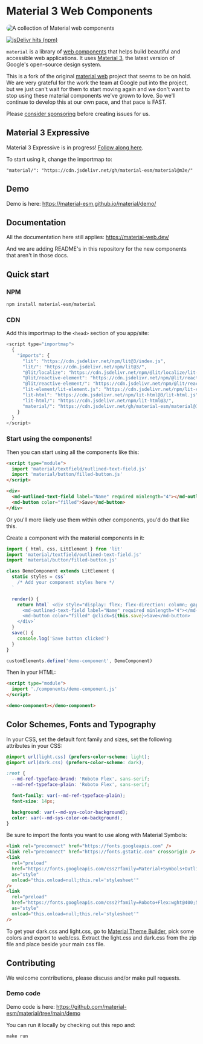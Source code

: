 # Material 3 Web Components

<img src="./docs/images/material-web.gif"
  title="Material web components"
  alt="A collection of Material web components"
  style="border-radius: 32px">

[![jsDelivr hits (npm)](https://img.shields.io/jsdelivr/gh/hm/material-esm/material)](https://www.jsdelivr.com/package/gh/material-esm/material?tab=stats)

`material` is a library of
[web components](https://developer.mozilla.org/en-US/docs/Web/Web_Components)
that helps build beautiful and accessible web applications. It uses
[Material 3](https://m3.material.io/), the latest version of Google's
open-source design system.

This is a fork of the original [material web](https://github.com/material-components/material-web) project that seems to be on hold.
We are very grateful for the work the team at Google put into the project, but we just can't wait for them to start moving again and we
don't want to stop using these material components we've grown to love. So we'll continue to
develop this at our own pace, and that pace is FAST.

Please [consider sponsoring](https://github.com/sponsors/treeder) before creating issues for us.

## Material 3 Expressive

Material 3 Expressive is in progress! [Follow along here](https://github.com/material-esm/material/issues/36). 

To start using it, change the importmap to:

```
"material/": "https://cdn.jsdelivr.net/gh/material-esm/material@m3e/"
```

## Demo

Demo is here: https://material-esm.github.io/material/demo/

## Documentation

All the documentation here still applies: https://material-web.dev/

And we are adding README's in this repository for the new components that aren't in those docs.

## Quick start

### NPM

```sh
npm install material-esm/material
```

### CDN

Add this importmap to the `<head>` section of you app/site:

```js
<script type="importmap">
  {
    "imports": {
      "lit": "https://cdn.jsdelivr.net/npm/lit@3/index.js",
      "lit/": "https://cdn.jsdelivr.net/npm/lit@3/",
      "@lit/localize": "https://cdn.jsdelivr.net/npm/@lit/localize/lit-localize.js",
      "@lit/reactive-element": "https://cdn.jsdelivr.net/npm/@lit/reactive-element@1/reactive-element.js",
      "@lit/reactive-element/": "https://cdn.jsdelivr.net/npm/@lit/reactive-element@1/",
      "lit-element/lit-element.js": "https://cdn.jsdelivr.net/npm/lit-element@4/lit-element.js",
      "lit-html": "https://cdn.jsdelivr.net/npm/lit-html@3/lit-html.js",
      "lit-html/": "https://cdn.jsdelivr.net/npm/lit-html@3/",
      "material/": "https://cdn.jsdelivr.net/gh/material-esm/material@1/"
    }
  }
</script>
```

### Start using the components!

Then you can start using all the components like this:

```html
<script type="module">
  import 'material/textfield/outlined-text-field.js'
  import 'material/button/filled-button.js'
</script>

<div>
  <md-outlined-text-field label="Name" required minlength="4"></md-outlined-text-field>
  <md-button color="filled">Save</md-button>
</div>
```

Or you'll more likely use them within other components, you'd do that like this.

Create a component with the material components in it:

```js
import { html, css, LitElement } from 'lit'
import 'material/textfield/outlined-text-field.js'
import 'material/button/filled-button.js'

class DemoComponent extends LitElement {
  static styles = css`
    /* Add your component styles here */
  `

  render() {
    return html` <div style="display: flex; flex-direction: column; gap: 12px;">
      <md-outlined-text-field label="Name" required minlength="4"></md-outlined-text-field>
      <md-button color="filled" @click=${this.save}>Save</md-button>
    </div>`
  }
  save() {
    console.log('Save button clicked')
  }
}

customElements.define('demo-component', DemoComponent)
```

Then in your HTML:

```html
<script type="module">
  import './components/demo-component.js'
</script>

<demo-component></demo-component>
```

## Color Schemes, Fonts and Typography

In your CSS, set the default font family and sizes, set the following attributes in your CSS:

```css
@import url(light.css) (prefers-color-scheme: light);
@import url(dark.css) (prefers-color-scheme: dark);

:root {
  --md-ref-typeface-brand: 'Roboto Flex', sans-serif;
  --md-ref-typeface-plain: 'Roboto Flex', sans-serif;

  font-family: var(--md-ref-typeface-plain);
  font-size: 14px;

  background: var(--md-sys-color-background);
  color: var(--md-sys-color-on-background);
}
```

Be sure to import the fonts you want to use along with Material Symbols:

```html
<link rel="preconnect" href="https://fonts.googleapis.com" />
<link rel="preconnect" href="https://fonts.gstatic.com" crossorigin />
<link
  rel="preload"
  href="https://fonts.googleapis.com/css2?family=Material+Symbols+Outlined:opsz,wght,FILL,GRAD@20..48,100..700,0..1,-50..200&display=swap"
  as="style"
  onload="this.onload=null;this.rel='stylesheet'"
/>
<link
  rel="preload"
  href="https://fonts.googleapis.com/css2?family=Roboto+Flex:wght@400;500;700&display=swap"
  as="style"
  onload="this.onload=null;this.rel='stylesheet'"
/>
```

To get your dark.css and light.css, go to [Material Theme Builder](https://material-foundation.github.io/material-theme-builder/), pick some colors and export to web/css. Extract the light.css and dark.css from the zip file and place beside your main css file.

## Contributing

We welcome contributions, please discuss and/or make pull requests.

### Demo code

Demo code is here: https://github.com/material-esm/material/tree/main/demo

You can run it locally by checking out this repo and:

```js
make run
```
